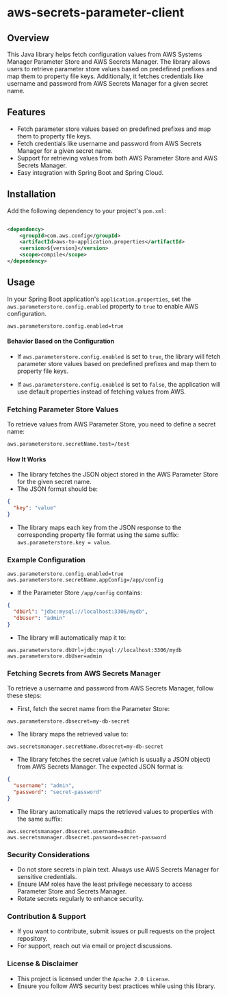 # aws-secrets-parameter-client

## Overview

This Java library helps fetch configuration values from AWS Systems Manager Parameter Store and AWS Secrets Manager. The
library allows users to retrieve parameter store values based on predefined prefixes and map them to property file keys.
Additionally, it fetches credentials like username and password from AWS Secrets Manager for a given secret name.

## Features

- Fetch parameter store values based on predefined prefixes and map them to property file keys.
- Fetch credentials like username and password from AWS Secrets Manager for a given secret name.
- Support for retrieving values from both AWS Parameter Store and AWS Secrets Manager.
- Easy integration with Spring Boot and Spring Cloud.

## Installation

Add the following dependency to your project's `pom.xml`:

```xml

<dependency>
    <groupId>com.aws.config</groupId>
    <artifactId>aws-to-application.properties</artifactId>
    <version>${version}</version>
    <scope>compile</scope>
</dependency>
```

## Usage

In your Spring Boot application's `application.properties`, set the `aws.parameterstore.config.enabled` property to
`true` to enable AWS configuration.

```properties
aws.parameterstore.config.enabled=true
```

#### Behavior Based on the Configuration

- If `aws.parameterstore.config.enabled` is set to `true`, the library will fetch parameter store values based on
  predefined prefixes and map them to property file keys.

- If `aws.parameterstore.config.enabled` is set to `false`, the application will use default properties instead of
  fetching values from AWS.

### Fetching Parameter Store Values

To retrieve values from AWS Parameter Store, you need to define a secret name:

```properties
aws.parameterstore.secretName.test=/test
```

#### How It Works

- The library fetches the JSON object stored in the AWS Parameter Store for the given secret name.
- The JSON format should be:

```json
{
  "key": "value"
}
```

- The library maps each key from the JSON response to the corresponding property file format using the same suffix:
  `aws.parameterstore.key = value`.

### Example Configuration

```properties
aws.parameterstore.config.enabled=true
aws.parameterstore.secretName.appConfig=/app/config
```

- If the Parameter Store `/app/config` contains:

```json
{
  "dbUrl": "jdbc:mysql://localhost:3306/mydb",
  "dbUser": "admin"
}
```

- The library will automatically map it to:

```properties
aws.parameterstore.dbUrl=jdbc:mysql://localhost:3306/mydb
aws.parameterstore.dbUser=admin
```

### Fetching Secrets from AWS Secrets Manager

To retrieve a username and password from AWS Secrets Manager, follow these steps:

- First, fetch the secret name from the Parameter Store:

```properties
aws.parameterstore.dbsecret=my-db-secret
```

- The library maps the retrieved value to:

```properties
aws.secretsmanager.secretName.dbsecret=my-db-secret
```

- The library fetches the secret value (which is usually a JSON object) from AWS Secrets Manager. The expected JSON
  format is:

```json
{
  "username": "admin",
  "password": "secret-password"
}
```

- The library automatically maps the retrieved values to properties with the same suffix:

```properties
aws.secretsmanager.dbsecret.username=admin
aws.secretsmanager.dbsecret.password=secret-password
```

### Security Considerations

- Do not store secrets in plain text. Always use AWS Secrets Manager for sensitive credentials.
- Ensure IAM roles have the least privilege necessary to access Parameter Store and Secrets Manager.
- Rotate secrets regularly to enhance security.

### Contribution & Support

- If you want to contribute, submit issues or pull requests on the project repository.
- For support, reach out via email or project discussions.

### License & Disclaimer

- This project is licensed under the `Apache 2.0 License`.
- Ensure you follow AWS security best practices while using this library.